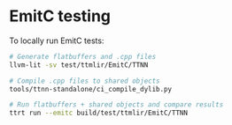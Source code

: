 # EmitC testing

To locally run EmitC tests:

```bash
# Generate flatbuffers and .cpp files
llvm-lit -sv test/ttmlir/EmitC/TTNN

# Compile .cpp files to shared objects
tools/ttnn-standalone/ci_compile_dylib.py

# Run flatbuffers + shared objects and compare results
ttrt run --emitc build/test/ttmlir/EmitC/TTNN
```
